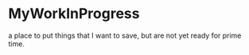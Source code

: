 # MyWorkInProgress
a place to put things that I want to save, but are not yet ready for prime time.
